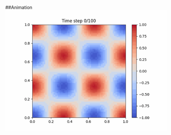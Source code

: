 ##Animation
![Alt Text](https://github.com/Risebro/matmek4270-mandatory1/blob/main/report/neumannwave.gif)
